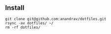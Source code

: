 ## Install
```
git clone git@github.com:anandrav/dotfiles.git
rsync -av dotfiles/ ~/
rm -rf dotfiles/
```
